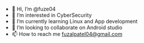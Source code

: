 - 👋 Hi, I’m @fuze04
- 👀 I’m interested in CyberSecurity
- 🌱 I’m currently learning Linux and App development
- 💞️ I’m looking to collaborate on Android studio
- 📫 How to reach me fuzalpatel04@gmail.com

<!---
fuze04/fuze04 is a ✨ special ✨ repository because its `README.md` (this file) appears on your GitHub profile.
You can click the Preview link to take a look at your changes.
--->
